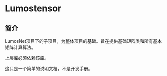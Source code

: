 # Lumostensor

## 简介

LumosNet项目下的子项目，为整体项目的基础。旨在提供基础矩阵类和所有基本矩阵计算算法。

上层库必须依赖该库。

这只是一个简单的说明文档，不是开发手册。

